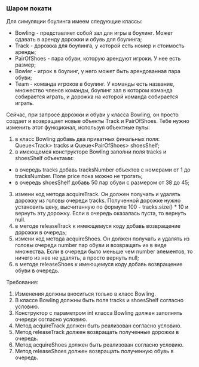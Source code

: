 
### Шаром покати

Для симуляции боулинга имеем следующие классы:
- Bowling - представляет собой зал для игры в боулинг. Может сдавать в аренду дорожки и обувь для боулинга;
- Track - дорожка для боулинга, у которой есть номер и стоимость аренды;
- PairOfShoes - пара обуви, которую арендуют игроки. У нее есть размер;
- Bowler - игрок в боулинг, у него может быть арендованная пара обуви;
- Team - команда игроков в боулинг. У команды есть название, множество членов команды,
боулинг зал в котором команда собирается играть, и дорожка на которой команда собирается играть.

Сейчас, при запросе дорожки и обуви у класса Bowling, он просто создает и возвращает новые объекты Track и PairOfShoes.
Тебе нужно изменить этот функционал, используя объектные пулы:
1) в класс Bowling добавь два приватных финальных поля: Queue&lt;Track&gt; tracks и Queue&lt;PairOfShoes&gt; shoesShelf;
2) в имеющемся конструкторе Bowling заполни поля tracks и shoesShelf объектами:
- в очередь tracks добавь tracksNumber объектов с номерами от 1 до tracksNumber. Поле price пока можно не трогать;
- в очередь shoesShelf добавь 50 пар обуви с размером от 38 до 45;
3) измени код метода acquireTrack. Он должен получать и удалять дорожку из головы очереди tracks.
Полученной дорожке нужно установить цену, высчитанную по формуле 100 - tracks.size() * 10 и вернуть эту дорожку.
Если в очередь оказалась пуста, то вернуть null.
4) в методе releaseTrack к имеющемуся коду добавь возвращение дорожки в очередь;
5) измени код метода acquireShoes. Он должен получать и удалять из головы очереди number пар обуви и возвращать их
в виде множества. Если в очереди было меньше чем number элементов, то ничего из нее не удалять, а просто вернуть null;
6) в методе releaseShoes к имеющемуся коду добавь возвращение обуви в очередь.


Требования:
1.	Изменения должны вноситься только в класс Bowling.
2.	В классе Bowling должны быть поля tracks и shoesShelf согласно условию.
3.	Конструктор с параметром int класса Bowling должен заполнять очереди согласно условию.
4.	Метод acquireTrack должен быть реализован согласно условию.
5.	Метод releaseTrack должен возвращать полученные дорожки в очередь.
6.	Метод acquireShoes должен быть реализован согласно условию.
7.	Метод releaseShoes должен возвращать полученную обувь в очередь.


